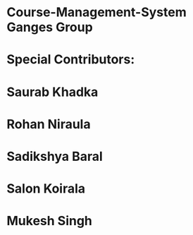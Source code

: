 # Course-Management-System Ganges Group
# Special Contributors:
# Saurab Khadka
# Rohan Niraula
# Sadikshya Baral
# Salon Koirala
# Mukesh Singh
